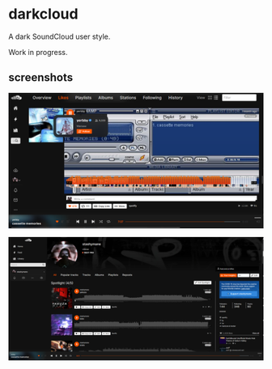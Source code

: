 # darkcloud
A dark SoundCloud user style.

Work in progress.

## screenshots
![Small](screenshots/small.png)

![Large](screenshots/large.png)
